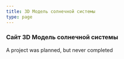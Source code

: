 ```yaml
---
title: 3D Mодель солнечной системы
type: page
---
```


### Сайт 3D Mодель солнечной системы

A project was planned, but never completed
